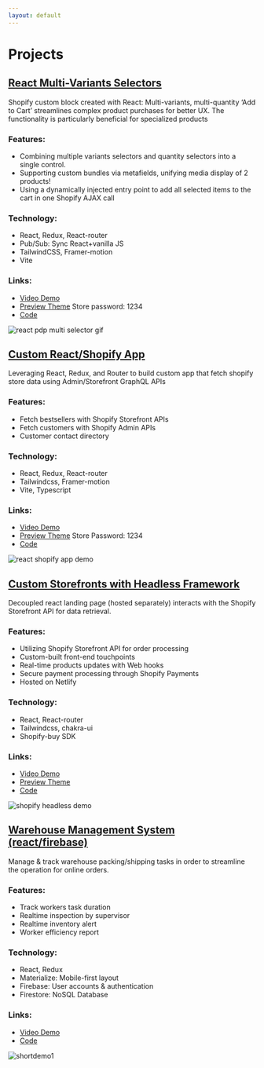 ```yaml
---
layout: default
---
```


# Projects

<!-- CONTENTFUL_START -->
## [React Multi-Variants Selectors](https://github.com/victorw999/vite-shopify-react-hydrogen-theme-ToM2U-?tab=readme-ov-file#2-pdp-app-one-step-multi-variant-add-to-cart)
Shopify custom block created with React: Multi-variants, multi-quantity ‘Add to Cart’ streamlines complex product purchases for better UX. The functionality is particularly beneficial for specialized products

### Features:
- Combining multiple variants selectors and quantity selectors into a single control.
- Supporting custom bundles via metafields, unifying media display of 2 products!
- Using a dynamically injected entry point to add all selected items to the cart in one Shopify AJAX call

### Technology:
- React, Redux, React-router
- Pub/Sub: Sync React+vanilla JS
- TailwindCSS, Framer-motion
- Vite

### Links:
- [Video Demo](https://youtu.be/if6xtNEA810)
- [Preview Theme](https://vzine.myshopify.com/products/wild-deodorant-case?preview_theme_id=134018531428)  Store password: 1234
- [Code](https://github.com/victorw999/vite-shopify-react-hydrogen-theme-ToM2U-?tab=readme-ov-file#2-pdp-app-one-step-multi-variant-add-to-cart)

![react pdp multi selector gif](https://images.ctfassets.net/db6gfg5vs1vk/3jk1nwe5qICgzKfjDJAvjB/a8e687c5f921e88cd20c529bd01c1862/react_pdp_multi_selector.gif)
          
## [Custom React/Shopify App](https://github.com/victorw999/vite-shopify-react-hydrogen-theme-ToM2U-?tab=readme-ov-file#1-react-app-for-shopify-store)
Leveraging React, Redux, and Router to build custom app that fetch shopify store data using Admin/Storefront GraphQL APIs

### Features:
- Fetch bestsellers with Shopify Storefront APIs
- Fetch customers with Shopify Admin APIs
- Customer contact directory

### Technology:
- React, Redux, React-router
- Tailwindcss, Framer-motion
- Vite, Typescript

### Links:
- [Video Demo](https://youtu.be/-xxTLYyh8go)
- [Preview Theme](https://vzine.myshopify.com/?preview_theme_id=134018531428)   Store Password: 1234
- [Code](https://github.com/victorw999/vite-shopify-react-hydrogen-theme-ToM2U-?tab=readme-ov-file#1-react-app-for-shopify-store)

![react shopify app demo](https://images.ctfassets.net/db6gfg5vs1vk/2eGpwsZkF6uzBIUfE5LtUz/01e134f12aa9211dfce132c4fcd25b13/react_shopify_app_demo.gif)
          
## [Custom Storefronts with Headless Framework](https://github.com/victorw999/shopiy-headless-react-x6rzqeVa)
Decoupled react landing page (hosted separately) interacts with the Shopify Storefront API for data retrieval.

### Features:
- Utilizing Shopify Storefront API for order processing
- Custom-built front-end touchpoints
- Real-time products updates with Web hooks
- Secure payment processing through Shopify Payments
- Hosted on Netlify

### Technology:
- React, React-router
- Tailwindcss, chakra-ui
- Shopify-buy SDK

### Links:
- [Video Demo](https://youtu.be/dSX9uwD-H7E)
- [Preview Theme](https://shopiy-headless-react-x6rzqeva.netlify.app/)
- [Code](https://github.com/victorw999/shopiy-headless-react-x6rzqeVa)

![shopify headless demo](https://images.ctfassets.net/db6gfg5vs1vk/7r7xLm5WB8bKpGv0pFVBu5/1e599c66bc3490c15539d2b0a67c66df/shopify_headless_demo.gif)
          
## [Warehouse Management System (react/firebase)](https://github.com/victorw999/warehouse_demo)
Manage & track warehouse packing/shipping tasks in order to streamline the operation for online orders.

### Features:
- Track workers task duration
- Realtime inspection by supervisor
- Realtime inventory alert
- Worker efficiency report

### Technology:
- React, Redux
- Materialize: Mobile-first layout
- Firebase: User accounts & authentication
- Firestore: NoSQL Database

### Links:
- [Video Demo](https://youtu.be/xh8hlcQzXGM)
- [Code](https://github.com/victorw999/warehouse_demo)

![shortdemo1](https://images.ctfassets.net/db6gfg5vs1vk/73PekG3Uo3ZjqgQH9NlKXZ/8b81c9bdf27a0218ddec62f2b817a77c/shortdemo1.gif)
          
<!-- CONTENTFUL_END -->